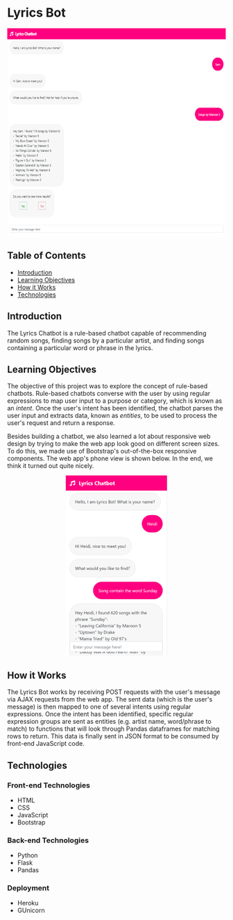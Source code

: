 # **Lyrics Bot**

<p align="center">
  <img width="640" height="480" alt="Desktop View" src="images/desktopView.png"/>
</p>

## **Table of Contents**

* [Introduction](#introduction)
* [Learning Objectives](#learning-objectives)
* [How it Works](#how-it-works)
* [Technologies](#technologies)

## **Introduction**

The Lyrics Chatbot is a rule-based chatbot capable of recommending random songs, finding songs by a particular artist, and finding songs containing a particular word or phrase in the lyrics.

## **Learning Objectives**

The objective of this project was to explore the concept of rule-based chatbots. Rule-based chatbots converse with the user by using regular expressions to map user input to a purpose or category, which is known as an *intent*. Once the user's intent has been identified, the chatbot parses the user input and extracts data, known as *entities*, to be used to process the user's request and return a response.

Besides building a chatbot, we also learned a lot about responsive web design by trying to make the web app look good on different screen sizes. To do this, we made use of Bootstrap's out-of-the-box responsive components. The web app's phone view is shown below. In the end, we think it turned out quite nicely.

<p align="center">
  <img width="234" height="416" alt="Phone View" src="images/phoneView.png"/>
</p>

## **How it Works**

The Lyrics Bot works by receiving POST requests with the user's message via AJAX requests from the web app. The sent data (which is the user's message) is then mapped to one of several intents using regular expressions. Once the intent has been identified, specific regular expression groups are sent as entities (e.g. artist name, word/phrase to match) to functions that will look through Pandas dataframes for matching rows to return. This data is finally sent in JSON format to be consumed by front-end JavaScript code.

## **Technologies**

### **Front-end Technologies**

* HTML
* CSS
* JavaScript
* Bootstrap

### **Back-end Technologies**

* Python
* Flask
* Pandas

### **Deployment**

* Heroku
* GUnicorn
